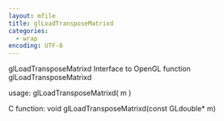 ```yaml
---
layout: mfile
title: glLoadTransposeMatrixd
categories:
  - wrap
encoding: UTF-8
---
```


glLoadTransposeMatrixd  Interface to OpenGL function glLoadTransposeMatrixd

usage:  glLoadTransposeMatrixd( m )

C function:  void glLoadTransposeMatrixd(const GLdouble\* m)